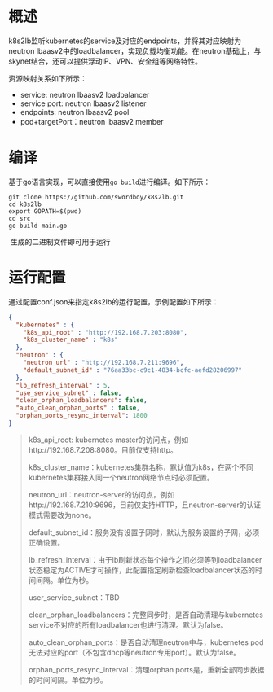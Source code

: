 # 概述

k8s2lb监听kubernetes的service及对应的endpoints，并将其对应映射为neutron lbaasv2中的loadbalancer，实现负载均衡功能。在neutron基础上，与skynet结合，还可以提供浮动IP、VPN、安全组等网络特性。

资源映射关系如下所示：

+ service:  neutron lbaasv2 loadbalancer
+ service port:  neutron lbaasv2 listener
+ endpoints: neutron lbaasv2 pool
+ pod+targetPort：neutron lbaasv2 member



# 编译

​	基于go语言实现，可以直接使用`go build`进行编译。如下所示：

```shell
git clone https://github.com/swordboy/k8s2lb.git
cd k8s2lb
export GOPATH=$(pwd)
cd src
go build main.go
```

​	生成的二进制文件即可用于运行

# 运行配置

通过配置conf.json来指定k8s2lb的运行配置，示例配置如下所示：

```json
{
  "kubernetes" : {
    "k8s_api_root" : "http://192.168.7.203:8080",
    "k8s_cluster_name" : "k8s"
  },
  "neutron" : {
    "neutron_url" : "http://192.168.7.211:9696",
    "default_subnet_id" : "76aa33bc-c9c1-4834-bcfc-aefd28206997"
  },
  "lb_refresh_interval" : 5,
  "use_service_subnet" : false,
  "clean_orphan_loadbalancers": false,
  "auto_clean_orphan_ports" : false,
  "orphan_ports_resync_interval": 1800
}
```



> k8s_api_root: kubernetes master的访问点，例如http://192.168.7.208:8080。目前仅支持http。
>
> k8s_cluster_name：kubernetes集群名称，默认值为k8s，在两个不同kubernetes集群接入同一个neutron网络节点时必须配置。
>
> neutron_url：neutron-server的访问点，例如http://192.168.7.210:9696，目前仅支持HTTP，且neutron-server的认证模式需要改为none。
>
> default_subnet_id：服务没有设置子网时，默认为服务设置的子网，必须正确设置。
>
> lb_refresh_interval：由于lb刷新状态每个操作之间必须等到loadbalancer状态稳定为ACTIVE才可操作，此配置指定刷新检查loadbalancer状态的时间间隔。单位为秒。
>
> user_service_subnet：TBD
>
> clean_orphan_loadbalancers：完整同步时，是否自动清理与kubernetes service不对应的所有loadbalancer也进行清理。默认为false。
>
> auto_clean_orphan_ports：是否自动清理neutron中与，kubernetes pod无法对应的port（不包含dhcp等neutron专用port）。默认为false。
>
> orphan_ports_resync_interval：清理orphan ports是，重新全部同步数据的时间间隔。单位为秒。
